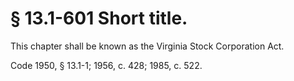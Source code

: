 # § 13.1-601 Short title.

<p>This chapter shall be known as the Virginia Stock Corporation Act.</p><p>Code 1950, § 13.1-1; 1956, c. 428; 1985, c. 522.</p>